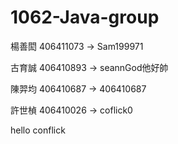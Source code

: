# 1062-Java-group
楊善閎 406411073 -> Sam199971

古育誠 406410893 -> seannGod他好帥

陳羿均 406410687 -> 406410687

許世楨 406410026 -> coflick0

hello conflick
